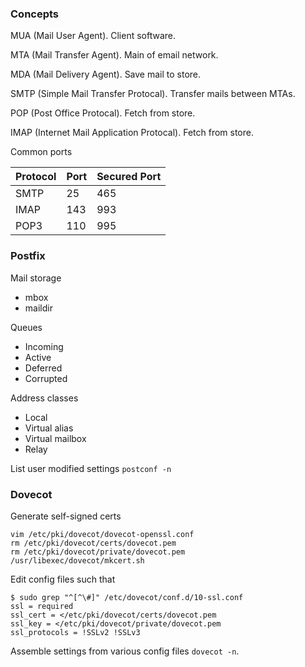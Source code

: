 ### Concepts

MUA (Mail User Agent). Client software.

MTA (Mail Transfer Agent). Main of email network.

MDA (Mail Delivery Agent). Save mail to store.

SMTP (Simple Mail Transfer Protocal). Transfer mails between MTAs.

POP (Post Office Protocal). Fetch from store.

IMAP (Internet Mail Application Protocal). Fetch from store.

Common ports

| Protocol | Port | Secured Port |
| --- | --- | --- |
| SMTP | 25 | 465 |
| IMAP | 143 | 993 |
| POP3 | 110 | 995 |

### Postfix

Mail storage
* mbox
* maildir

Queues
* Incoming
* Active
* Deferred
* Corrupted

Address classes
* Local
* Virtual alias
* Virtual mailbox
* Relay

List user modified settings `postconf -n`


### Dovecot

Generate self-signed certs
```
vim /etc/pki/dovecot/dovecot-openssl.conf
rm /etc/pki/dovecot/certs/dovecot.pem
rm /etc/pki/dovecot/private/dovecot.pem
/usr/libexec/dovecot/mkcert.sh
```

Edit config files such that
```
$ sudo grep "^[^\#]" /etc/dovecot/conf.d/10-ssl.conf
ssl = required
ssl_cert = </etc/pki/dovecot/certs/dovecot.pem
ssl_key = </etc/pki/dovecot/private/dovecot.pem
ssl_protocols = !SSLv2 !SSLv3
```

Assemble settings from various config files `dovecot -n`.


